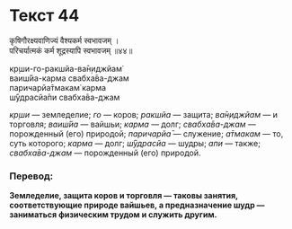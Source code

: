 # Текст 44

कृषिगौरक्ष्यवाणिज्यं वैश्यकर्म स्वभावजम् ।  
परिचर्यात्मकं कर्म शूद्रस्यापि स्वभावजम् ॥४४॥

кр̣ши-го-ракшйа-ва̄н̣иджйам̇  
ваиш́йа-карма свабха̄ва-джам  
паричарйа̄тмакам̇ карма  
ш́ӯдрасйа̄пи свабха̄ва-джам

_кр̣ши_ — земледелие; _го_ — коров; _ракшйа_ — защита; _ва̄н̣иджйам_ — и торговля; _ваиш́йа_ — вайшьи; _карма_ — долг; _свабха̄ва-джам_ — порожденный (его) природой; _паричарйа̄_ — служение; _а̄тмакам_ — то, суть которого; _карма_ — долг; _ш́ӯдрасйа_ — шудры; _апи_ — также; _свабха̄ва-джам_ — порожденный (его) природой.

### Перевод:

**Земледелие, защита коров и торговля — таковы занятия, соответствующие природе вайшьев, а предназначение шудр — заниматься физическим трудом и служить другим.**